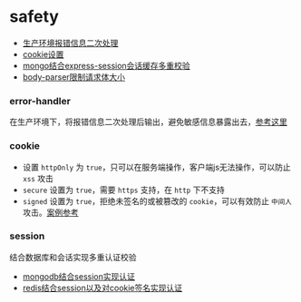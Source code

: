 # safety

- [生产环境报错信息二次处理](#error-handler)
- [cookie设置](#cookie)
- [mongo结合express-session会话缓存多重校验](#session)
- [body-parser限制请求体大小](#limit)

### error-handler

在生产环境下，将报错信息二次处理后输出，避免敏感信息暴露出去，[参考这里](https://github.com/sileny/node-demo/tree/main/connect-demo#error-handler)

### cookie

- 设置 `httpOnly` 为 `true`，只可以在服务端操作，客户端js无法操作，可以防止 `xss` 攻击
- `secure` 设置为 `true`，需要 `https` 支持，在 `http` 下不支持
- `signed` 设置为 `true`，拒绝未签名的或被篡改的 `cookie`，可以有效防止 `中间人` 攻击。[案例参考](https://github.com/sileny/node-demo/tree/main/web-express#cookie-parser)

### session

结合数据库和会话实现多重认证校验

- [mongodb结合session实现认证](https://github.com/sileny/node-demo/tree/main/session-mongodb)
- [redis结合session以及对cookie签名实现认证](https://github.com/sileny/node-demo/tree/main/session-redis)
